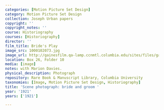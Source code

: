 ```yaml
---
categories: [Motion Picture Set Design]
category: Motion Picture Set Design
collection: Joseph Urban papers
copyright: ''
copyright_notes: ''
course: Historiography
courses: [Historiography]
director: ''
film_title: Bride's Play
image_src: 1000102073.jpg
image_url: http://gainesfilm.qa-lamp.ccnmtl.columbia.edu/sites/files/gainesfilm/images/1000102073.jpg
location: Box 26, Folder 10
media: [image]
notes: with Marion Davies.
physical_description: Photograph
repository: Rare Book & Manuscript Library, Columbia University
taxonomies: [Image, Motion Picture Set Design, Historiography]
title: 'Scene photograph: bride and groom '
year: '1921'
years: ['1921']

---
```

